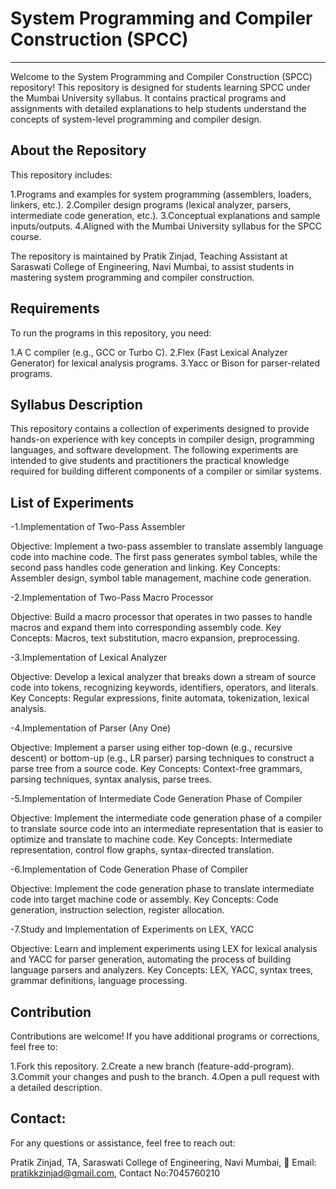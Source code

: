 # System Programming and Compiler Construction (SPCC)
------------------------------------------------------------------------------------------------------------------------------------------
Welcome to the System Programming and Compiler Construction (SPCC) repository! This repository is designed for students learning SPCC under the Mumbai University syllabus. It contains practical programs and assignments with detailed explanations to help students understand the concepts of system-level programming and compiler design.


About the Repository
------------------------------------------------------------------------------------------------------------------------------------------
This repository includes:

1.Programs and examples for system programming (assemblers, loaders, linkers, etc.).
2.Compiler design programs (lexical analyzer, parsers, intermediate code generation, etc.).
3.Conceptual explanations and sample inputs/outputs.
4.Aligned with the Mumbai University syllabus for the SPCC course.



The repository is maintained by Pratik Zinjad, Teaching Assistant at Saraswati College of Engineering, Navi Mumbai, to assist students in mastering system programming and compiler construction.



Requirements
------------------------------------------------------------------------------------------------------------------------------------------
To run the programs in this repository, you need:

1.A C compiler (e.g., GCC or Turbo C).
2.Flex (Fast Lexical Analyzer Generator) for lexical analysis programs.
3.Yacc or Bison for parser-related programs.



Syllabus Description
------------------------------------------------------------------------------------------------------------------------------------------
This repository contains a collection of experiments designed to provide hands-on experience with key concepts in compiler design, programming languages, and software development. The following experiments are intended to give students and practitioners the practical knowledge required for building different components of a compiler or similar systems.


List of Experiments
------------------------------------------------------------------------------------------------------------------------------------------
-1.Implementation of Two-Pass Assembler

Objective: Implement a two-pass assembler to translate assembly language code into machine code. The first pass generates symbol tables, while the second pass handles code generation and linking.
Key Concepts: Assembler design, symbol table management, machine code generation.


-2.Implementation of Two-Pass Macro Processor

Objective: Build a macro processor that operates in two passes to handle macros and expand them into corresponding assembly code.
Key Concepts: Macros, text substitution, macro expansion, preprocessing.


-3.Implementation of Lexical Analyzer

Objective: Develop a lexical analyzer that breaks down a stream of source code into tokens, recognizing keywords, identifiers, operators, and literals.
Key Concepts: Regular expressions, finite automata, tokenization, lexical analysis.


-4.Implementation of Parser (Any One)

Objective: Implement a parser using either top-down (e.g., recursive descent) or bottom-up (e.g., LR parser) parsing techniques to construct a parse tree from a source code.
Key Concepts: Context-free grammars, parsing techniques, syntax analysis, parse trees.


-5.Implementation of Intermediate Code Generation Phase of Compiler

Objective: Implement the intermediate code generation phase of a compiler to translate source code into an intermediate representation that is easier to optimize and translate to machine code.
Key Concepts: Intermediate representation, control flow graphs, syntax-directed translation.


-6.Implementation of Code Generation Phase of Compiler

Objective: Implement the code generation phase to translate intermediate code into target machine code or assembly.
Key Concepts: Code generation, instruction selection, register allocation.


-7.Study and Implementation of Experiments on LEX, YACC

Objective: Learn and implement experiments using LEX for lexical analysis and YACC for parser generation, automating the process of building language parsers and analyzers.
Key Concepts: LEX, YACC, syntax trees, grammar definitions, language processing.



Contribution
------------------------------------------------------------------------------------------------------------------------------------------
Contributions are welcome! If you have additional programs or corrections, feel free to:

1.Fork this repository.
2.Create a new branch (feature-add-program).
3.Commit your changes and push to the branch.
4.Open a pull request with a detailed description.


Contact:
------------------------------------------------------------------------------------------------------------------------------------------
For any questions or assistance, feel free to reach out:

Pratik Zinjad,
TA, Saraswati College of Engineering, Navi Mumbai,
📧 Email: pratikkzinjad@gmail.com,
Contact No:7045760210
